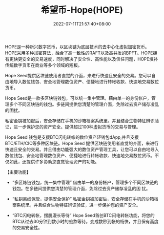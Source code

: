 ﻿---
weight: 
title: "希望币-Hope(HOPE)"
description: "HOPE是一种新兴数字货币，以区块链为底层技术的去中心化虚拟加密货币。HOPE采用多种加密算法，融合了高一致性的RAFT以及高并发的BPFT。HOPE拥有更快更安全的交易速度，同时解决了安全性、高性能以及信任问题，HOPE填补传统数字货币在商业等多个领域的短板。"
date: 2022-07-11T21:57:40+08:00
lastmod: 2022-07-11T16:45:40+08:00
draft: false
authors: ["yangsi"]
featuredImage: "xiwangbi-hopehope.webp"
link: "https://hopescience.io/   https://www.99hufu.com/zixun/68851.html"
tags: ["数字代币","希望币-Hope(HOPE)"]
categories: ["navigation"]
navigation: ["数字代币"]
lightgallery: true
toc: true
pinned: false
recommend: false
recommend1: false
---
HOPE是一种新兴数字货币，以区块链为底层技术的去中心化虚拟加密货币。HOPE采用多种加密算法，融合了高一致性的RAFT以及高并发的BPFT。HOPE拥有更快更安全的交易速度，同时解决了安全性、高性能以及信任问题，HOPE填补传统数字货币在商业等多个领域的短板。

Hope Seed提供区块链使用者直觉的介面，来进行快速且安全的交易。您可以自由地导入数位钱包、安全地管理数位资产、便捷地进行转帐收款、快速地交易数位货币。

Hope Seed是一款多区块链钱包，可以统一集中管理。藉由单一的身份帐户，管理多个不同区块链的钱包。多链间提供您清楚的管理介面，免除过去资产储存凌乱的困扰。

私密金钥被加密后，安全存储在手机的沙箱档案系统里。并且结合生物特征辨识验证，进一步保护您的资产安全。提供超过100种虚拟货币的交易与管理。

Hope Seed 钱包是支援BTC闪电转帐的数位资产轻钱包dApp,并且支援BTC/ETH/CIC等多种区块链。Hope Seed
提供区块链使用者直觉的介面，来进行快速且安全的交易。并且借由功能强大的数位资产管理工具，让您可以自由地导入数位钱包、安全地管理数位资产、便捷地进行转帐收款、快速地交易数位货币。不仅如此，还提供许多协助您直觉管理资产的功能。

【主要功能】

- “多区炼链钱包，统一集中管理”
借由单一的身份帐户，管理多个不同区块链的钱包。在多链间提供您清楚的管理介面，免除过去资产储存凌乱的困
  扰。

- “私钥离线保管，提供安全保护”
私密金钥被加密后，安全存储在手机的沙箱档案系统里。并且结合生物特征辨识验证，进一步保护您的资产安全。

- “BTC闪电转帐，摆脱漫长等待”
Hope Seed首创BTC闪电转帐功能，将您的BTC从过去30分钟到数小时的煎熬等待，变成数秒到帐的畅快，并且保有高度的交易安全性。